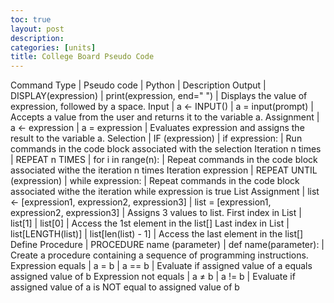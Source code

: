 ```yaml
---
toc: true
layout: post
description: 
categories: [units]
title: College Board Pseudo Code
---
```


Command Type | Pseudo code         | Python                 | Description
Output       | DISPLAY(expression) | print(expression, end=" ") | Displays the value of expression, followed by a space.
Input        | a ← INPUT()         | a = input(prompt)      | Accepts a value from the user and returns it to the variable a.
Assignment   |	a ← expression	   | a = expression         | Evaluates expression and assigns the result to the variable a.
Selection    | IF (expression)     | if expression:         | Run commands in the code block associated with the selection
Iteration n times     |	REPEAT n TIMES      | for i in range(n): | Repeat commands in the code block associated withe the iteration n times
Iteration expression  | REPEAT UNTIL (expression) |	while expression: |  Repeat commands in the code block associated withe the iteration while expression is true
List Assignment | list ← [expression1, expression2, expression3] | list = [expression1, expression2, expression3] | Assigns 3 values to list.
First index in List     |	list[1] | list[0] | Access the 1st element in the list[]
Last index in List    | list[LENGTH(list)] | list[len(list) - 1] | Access the last element in the list[]
Define Procedure      | PROCEDURE name (parameter) | def name(parameter): |  Create a procedure containing a sequence of programming instructions.
Expression equals     |	a = b	| a == b  | Evaluate if assigned value of a equals assigned value of b
Expression not equals |	a ≠ b	| a != b  | Evaluate if assigned value of a is NOT equal to assigned value of b